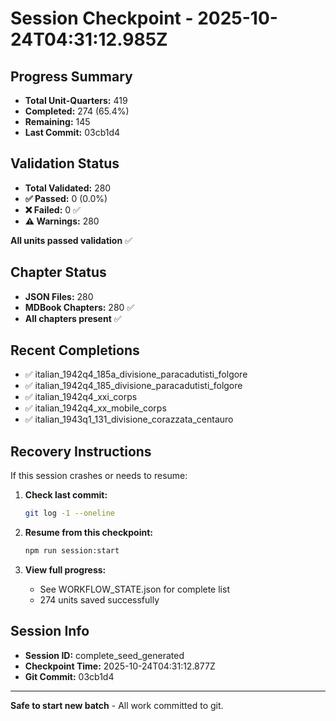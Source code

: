# Session Checkpoint - 2025-10-24T04:31:12.985Z

## Progress Summary

- **Total Unit-Quarters:** 419
- **Completed:** 274 (65.4%)
- **Remaining:** 145
- **Last Commit:** 03cb1d4

## Validation Status

- **Total Validated:** 280
- **✅ Passed:** 0 (0.0%)
- **❌ Failed:** 0 ✅
- **⚠️ Warnings:** 280

**All units passed validation** ✅

## Chapter Status

- **JSON Files:** 280
- **MDBook Chapters:** 280 ✅
- **All chapters present** ✅

## Recent Completions

- ✅ italian_1942q4_185a_divisione_paracadutisti_folgore
- ✅ italian_1942q4_185_divisione_paracadutisti_folgore
- ✅ italian_1942q4_xxi_corps
- ✅ italian_1942q4_xx_mobile_corps
- ✅ italian_1943q1_131_divisione_corazzata_centauro

## Recovery Instructions

If this session crashes or needs to resume:

1. **Check last commit:**
   ```bash
   git log -1 --oneline
   ```

2. **Resume from this checkpoint:**
   ```bash
   npm run session:start
   ```

3. **View full progress:**
   - See WORKFLOW_STATE.json for complete list
   - 274 units saved successfully

## Session Info

- **Session ID:** complete_seed_generated
- **Checkpoint Time:** 2025-10-24T04:31:12.877Z
- **Git Commit:** 03cb1d4

---

**Safe to start new batch** - All work committed to git.
